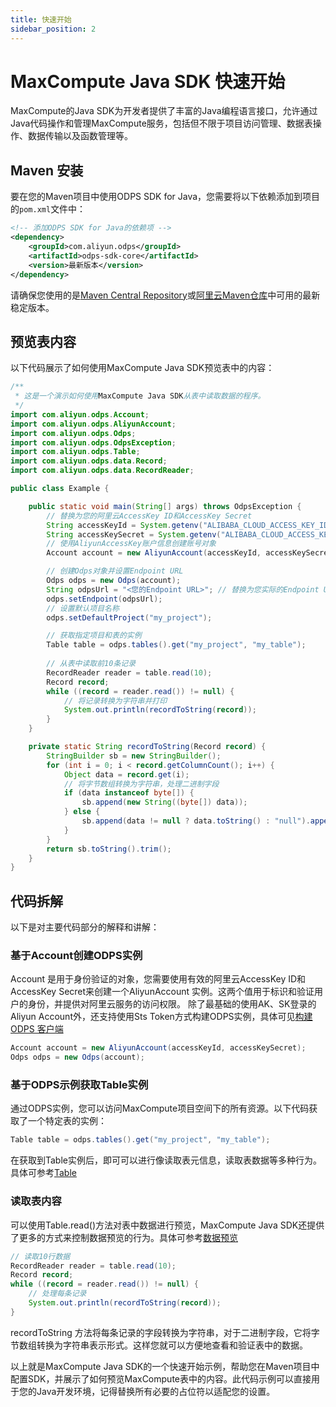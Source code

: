 ```yaml
---
title: 快速开始
sidebar_position: 2
---
```


# MaxCompute Java SDK 快速开始

MaxCompute的Java SDK为开发者提供了丰富的Java编程语言接口，允许通过Java代码操作和管理MaxCompute服务，包括但不限于项目访问管理、数据表操作、数据传输以及函数管理等。

## Maven 安装

要在您的Maven项目中使用ODPS SDK for Java，您需要将以下依赖添加到项目的`pom.xml`文件中：

```xml
<!-- 添加ODPS SDK for Java的依赖项 -->
<dependency>
    <groupId>com.aliyun.odps</groupId>
    <artifactId>odps-sdk-core</artifactId>
    <version>最新版本</version>
</dependency>
```
请确保您使用的是[Maven Central Repository](https://mvnrepository.com/artifact/com.aliyun.odps/odps-sdk-core)或[阿里云Maven仓库](https://developer.aliyun.com/mvn/)中可用的最新稳定版本。


## 预览表内容

以下代码展示了如何使用MaxCompute Java SDK预览表中的内容：

```java
/**
 * 这是一个演示如何使用MaxCompute Java SDK从表中读取数据的程序。
 */
import com.aliyun.odps.Account;
import com.aliyun.odps.AliyunAccount;
import com.aliyun.odps.Odps;
import com.aliyun.odps.OdpsException;
import com.aliyun.odps.Table;
import com.aliyun.odps.data.Record;
import com.aliyun.odps.data.RecordReader;

public class Example {

    public static void main(String[] args) throws OdpsException {
        // 替换为您的阿里云AccessKey ID和AccessKey Secret
        String accessKeyId = System.getenv("ALIBABA_CLOUD_ACCESS_KEY_ID");
        String accessKeySecret = System.getenv("ALIBABA_CLOUD_ACCESS_KEY_SECRET");
        // 使用AliyunAccessKey账户信息创建账号对象
        Account account = new AliyunAccount(accessKeyId, accessKeySecret);

        // 创建Odps对象并设置Endpoint URL
        Odps odps = new Odps(account);
        String odpsUrl = "<您的Endpoint URL>"; // 替换为您实际的Endpoint URL
        odps.setEndpoint(odpsUrl);
        // 设置默认项目名称
        odps.setDefaultProject("my_project");

        // 获取指定项目和表的实例
        Table table = odps.tables().get("my_project", "my_table");
        
        // 从表中读取前10条记录
        RecordReader reader = table.read(10);
        Record record;
        while ((record = reader.read()) != null) {
            // 将记录转换为字符串并打印
            System.out.println(recordToString(record));
        }
    }

    private static String recordToString(Record record) {
        StringBuilder sb = new StringBuilder();
        for (int i = 0; i < record.getColumnCount(); i++) {
            Object data = record.get(i);
            // 将字节数组转换为字符串，处理二进制字段
            if (data instanceof byte[]) {
                sb.append(new String((byte[]) data));
            } else {
                sb.append(data != null ? data.toString() : "null").append("\t");
            }
        }
        return sb.toString().trim();
    }
}


```

## 代码拆解
以下是对主要代码部分的解释和讲解：

### 基于Account创建ODPS实例
Account 是用于身份验证的对象，您需要使用有效的阿里云AccessKey ID和AccessKey Secret来创建一个AliyunAccount 实例。这两个值用于标识和验证用户的身份，并提供对阿里云服务的访问权限。
除了最基础的使用AK、SK登录的Aliyun Account外，还支持使用Sts Token方式构建ODPS实例，具体可见[构建 ODPS 客户端](core-concept/init-odps-client.md)
```java
Account account = new AliyunAccount(accessKeyId, accessKeySecret);
Odps odps = new Odps(account);
```
### 基于ODPS示例获取Table实例
通过ODPS实例，您可以访问MaxCompute项目空间下的所有资源。以下代码获取了一个特定表的实例：
```java
Table table = odps.tables().get("my_project", "my_table");
```
在获取到Table实例后，即可可以进行像读取表元信息，读取表数据等多种行为。具体可参考[Table](api-reference/Table.md)

### 读取表内容
可以使用Table.read()方法对表中数据进行预览，MaxCompute Java SDK还提供了更多的方式来控制数据预览的行为。具体可参考[数据预览](core-concept/table-read.md)
```java
// 读取10行数据
RecordReader reader = table.read(10);
Record record;
while ((record = reader.read()) != null) {
    // 处理每条记录
    System.out.println(recordToString(record));
}
```
recordToString 方法将每条记录的字段转换为字符串，对于二进制字段，它将字节数组转换为字符串表示形式。这样您就可以方便地查看和验证表中的数据。

以上就是MaxCompute Java SDK的一个快速开始示例，帮助您在Maven项目中配置SDK，并展示了如何预览MaxCompute表中的内容。此代码示例可以直接用于您的Java开发环境，记得替换所有必要的占位符以适配您的设置。